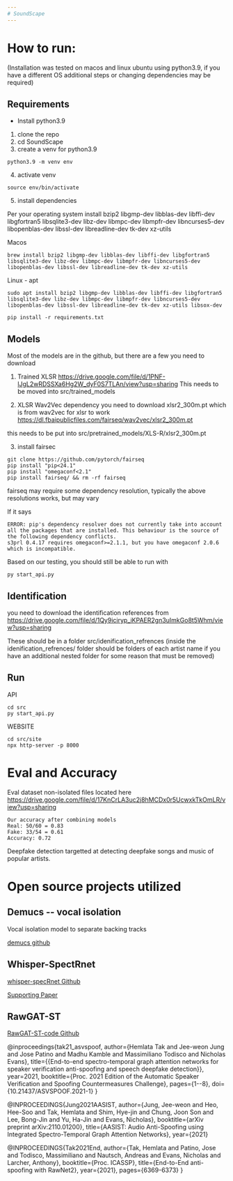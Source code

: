 ```yaml
---
# SoundScape
---
```


# How to run:

(Installation was tested on macos and linux ubuntu using python3.9, if you have a different OS additional steps or changing dependencies may be required)

## Requirements

- Install python3.9

1. clone the repo
2. cd SoundScape
3. create a venv for python3.9

```
python3.9 -m venv env
```

4. activate venv

```
source env/bin/activate
```

5. install dependencies

Per your operating system install
bzip2 libgmp-dev libblas-dev libffi-dev libgfortran5 libsqlite3-dev libz-dev libmpc-dev libmpfr-dev libncurses5-dev libopenblas-dev libssl-dev libreadline-dev tk-dev xz-utils

Macos

```
brew install bzip2 libgmp-dev libblas-dev libffi-dev libgfortran5 libsqlite3-dev libz-dev libmpc-dev libmpfr-dev libncurses5-dev libopenblas-dev libssl-dev libreadline-dev tk-dev xz-utils
```

Linux - apt

```
sudo apt install bzip2 libgmp-dev libblas-dev libffi-dev libgfortran5 libsqlite3-dev libz-dev libmpc-dev libmpfr-dev libncurses5-dev libopenblas-dev libssl-dev libreadline-dev tk-dev xz-utils libsox-dev
```

```
pip install -r requirements.txt
```

## Models

Most of the models are in the github, but there are a few you need to download

1. Trained XLSR
   https://drive.google.com/file/d/1PNF-lJgL2wRDSSXa6Hg2W_dyF0S7TLAn/view?usp=sharing
   This needs to be moved into src/trained_models

2. XLSR Wav2Vec dependency
   you need to download xlsr2_300m.pt which is from wav2vec for xlsr to work
   https://dl.fbaipublicfiles.com/fairseq/wav2vec/xlsr2_300m.pt

this needs to be put into src/pretrained_models/XLS-R/xlsr2_300m.pt

3. install fairsec

```
git clone https://github.com/pytorch/fairseq
pip install "pip<24.1"
pip install "omegaconf<2.1"
pip install fairseq/ && rm -rf fairseq
```

fairseq may require some dependency resolution, typically the above resolutions works, but may vary

If it says

```
ERROR: pip's dependency resolver does not currently take into account all the packages that are installed. This behaviour is the source of the following dependency conflicts.
s3prl 0.4.17 requires omegaconf>=2.1.1, but you have omegaconf 2.0.6 which is incompatible.
```

Based on our testing, you should still be able to run with

```
py start_api.py
```

## Identification

you need to download the identification references from
https://drive.google.com/file/d/1Qy9iciryp_iKPAER2gn3uImkGo8t5Whm/view?usp=sharing

These should be in a folder
src/idenification_refrences
(inside the idenification_refrences/ folder should be folders of each artist name if you have an additional nested folder for some reason that must be removed)

## Run

API

```
cd src
py start_api.py
```

WEBSITE

```
cd src/site
npx http-server -p 8000
```

# Eval and Accuracy

Eval dataset non-isolated files located here
https://drive.google.com/file/d/17KnCrLA3uc2j8hMCDx0r5UcwxkTkOmLR/view?usp=sharing

```
Our accuracy after combining models
Real: 50/60 = 0.83
Fake: 33/54 = 0.61
Accuracy: 0.72
```

Deepfake detection targetted at detecting deepfake songs and music of popular artists.

# Open source projects utilized

## Demucs -- vocal isolation

Vocal isolation model to separate backing tracks

[demucs github](https://github.com/charzy/Demucs-v4-)

## Whisper-SpectRnet

[whisper-specRnet Github](https://github.com/piotrkawa/deepfake-whisper-features/tree/main?tab=readme-ov-file)

[Supporting Paper](https://www.isca-archive.org/interspeech_2023/kawa23b_interspeech.pdf)

## RawGAT-ST

[RawGAT-ST-code Github](https://github.com/eurecom-asp/RawGAT-ST-antispoofing)

@inproceedings{tak21_asvspoof,
author={Hemlata Tak and Jee-weon Jung and Jose Patino and Madhu Kamble and Massimiliano Todisco and Nicholas Evans},
title={{End-to-end spectro-temporal graph attention networks for speaker verification anti-spoofing and speech deepfake detection}},
year=2021,
booktitle={Proc. 2021 Edition of the Automatic Speaker Verification and Spoofing Countermeasures Challenge},
pages={1--8},
doi={10.21437/ASVSPOOF.2021-1}
}

@INPROCEEDINGS{Jung2021AASIST,
author={Jung, Jee-weon and Heo, Hee-Soo and Tak, Hemlata and Shim, Hye-jin and Chung, Joon Son and Lee, Bong-Jin and Yu, Ha-Jin and Evans, Nicholas},
booktitle={arXiv preprint arXiv:2110.01200},
title={AASIST: Audio Anti-Spoofing using Integrated Spectro-Temporal Graph Attention Networks},
year={2021}

@INPROCEEDINGS{Tak2021End,
author={Tak, Hemlata and Patino, Jose and Todisco, Massimiliano and Nautsch, Andreas and Evans, Nicholas and Larcher, Anthony},
booktitle={Proc. ICASSP},
title={End-to-End anti-spoofing with RawNet2},
year={2021},
pages={6369-6373}
}
